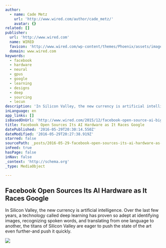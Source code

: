 ```yaml
---
author:
  - name: Cade Metz
    url: 'http://www.wired.com/author/cade_metz/'
    avatar: {}
related: []
publisher:
  url: 'http://www.wired.com'
  name: WIRED
  favicon: 'http://www.wired.com/wp-content/themes/Phoenix/assets/images/favicon.ico'
  domain: www.wired.com
keywords:
  - facebook
  - hardware
  - neural
  - gpus
  - google
  - learning
  - designs
  - deep
  - sourcing
  - lecun
description: 'In Silicon Valley, the new currency is artificial intelligence. Over the last few years, a technology called deep learning has proven so adept at identifying images, recognizing spoken words, and translating from one language to another, the titans of Silicon Valley are eager to push the state of the art even further-and push it quickly.'
inLanguage: en
app_links: []
isBasedOnUrl: 'http://www.wired.com/2015/12/facebook-open-source-ai-big-sur/'
title: Facebook Open Sources Its AI Hardware as It Races Google
datePublished: '2016-05-29T20:30:14.550Z'
dateModified: '2016-05-29T20:27:38.919Z'
starred: false
sourcePath: _posts/2016-05-29-facebook-open-sources-its-ai-hardware-as-it-races-google.md
inFeed: true
hasPage: false
inNav: false
_context: 'http://schema.org'
_type: MediaObject

---
```

<article style=""><h1>Facebook Open Sources Its AI Hardware as It Races Google</h1><p>In Silicon Valley, the new currency is artificial intelligence. Over the last few years, a technology called deep learning has proven so adept at identifying images, recognizing spoken words, and translating from one language to another, the titans of Silicon Valley are eager to push the state of the art even further-and push it quickly.</p><img src="http://www.wired.com/wp-content/uploads/2015/08/GettyImages-565258861-Featured1-1200x630.jpg" /></article>